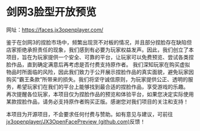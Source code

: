# 剑网3脸型开放预览

网址：https://faces.jx3openplayer.com/

鉴于在剑网3的捏脸市场中，频繁出现货不对板的情况，并且部分捏脸存在缺陷但店家拒绝承担责任的现象，我们感到有必要为玩家权益发声。因此，我们创立了本项目，旨在为玩家提供一个安全、可靠的平台，让玩家可以免费预览、尝试各类捏脸作品，直到确定满意后再考虑是否付费支持原作者。 我们深知玩家在购买虚拟物品时所面临的风险，因此我们致力于公开展示捏脸作品的真实面貌，避免玩家因购买“霸王条款”所带来的损失。我们将坚守诚信原则，为玩家提供公正、透明的服务，希望玩家们在我们的平台上能够找到最合适的捏脸作品，享受游戏的乐趣。 再次提醒各位玩家，本项目仅为捏脸作品的预览和体验平台，如果您决定实际使用某款捏脸作品，请务必支持原作者购买正版。感谢您对我们项目的关注和支持！

本项目为开源项目，不会要求任何付费与赞助。如有意见与建议，可前往[jx3openplayer/JX3OpenFacePreview (github.com)](https://github.com/jx3openplayer/JX3OpenFacePreview)反馈！
